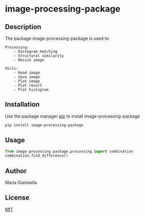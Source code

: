 # image-processing-package

## Description

The package image-processing-package is used to:

	Processing:
		- Histogram matching
		- Structural similarity
		- Resize image

	Utils:
		- Read image
		- Save image
		- Plot image
		- Plot result
		- Plot histogram

## Installation

Use the package manager [pip](https://pip.pypa.io/en/stable/) to install image-processing-package

```bash
pip install image-processing-package
```

## Usage

```python
from image-processing-package.processing import combination
combination.find_difference()
```

## Author
Maria Gianisella

## License
[MIT](https://choosealicense.com/licenses/mit/)
